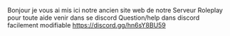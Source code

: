 Bonjour je vous ai mis ici notre ancien site web de notre Serveur Roleplay pour toute aide venir dans se discord Question/help dans  discord facilement modifiable  https://discord.gg/hn6sY8BU59
